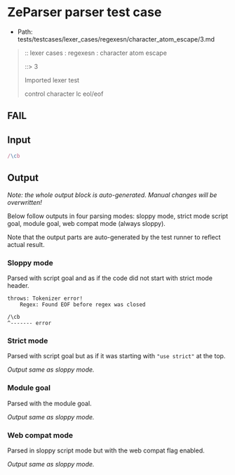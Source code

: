 # ZeParser parser test case

- Path: tests/testcases/lexer_cases/regexesn/character_atom_escape/3.md

> :: lexer cases : regexesn : character atom escape
>
> ::> 3
>
> Imported lexer test
>
> control character lc eol/eof

## FAIL

## Input

`````js
/\cb
`````

## Output

_Note: the whole output block is auto-generated. Manual changes will be overwritten!_

Below follow outputs in four parsing modes: sloppy mode, strict mode script goal, module goal, web compat mode (always sloppy).

Note that the output parts are auto-generated by the test runner to reflect actual result.

### Sloppy mode

Parsed with script goal and as if the code did not start with strict mode header.

`````
throws: Tokenizer error!
    Regex: Found EOF before regex was closed

/\cb
^------- error
`````

### Strict mode

Parsed with script goal but as if it was starting with `"use strict"` at the top.

_Output same as sloppy mode._

### Module goal

Parsed with the module goal.

_Output same as sloppy mode._

### Web compat mode

Parsed in sloppy script mode but with the web compat flag enabled.

_Output same as sloppy mode._
